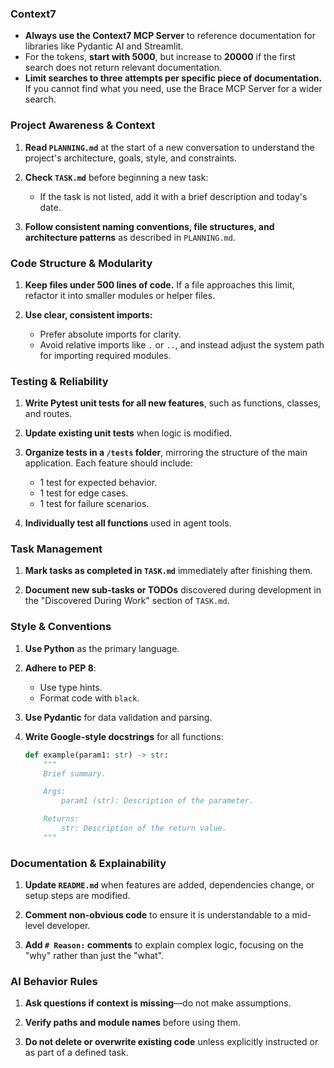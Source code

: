### Context7

- **Always use the Context7 MCP Server** to reference documentation for libraries like Pydantic AI and Streamlit.
- For the tokens, **start with 5000**, but increase to **20000** if the first search does not return relevant documentation.
- **Limit searches to three attempts per specific piece of documentation.** If you cannot find what you need, use the Brace MCP Server for a wider search.

### Project Awareness & Context

1. **Read `PLANNING.md`** at the start of a new conversation to understand the project's architecture, goals, style, and constraints.

2. **Check `TASK.md`** before beginning a new task:
   - If the task is not listed, add it with a brief description and today's date.

3. **Follow consistent naming conventions, file structures, and architecture patterns** as described in `PLANNING.md`.

### Code Structure & Modularity

1. **Keep files under 500 lines of code.** If a file approaches this limit, refactor it into smaller modules or helper files.

2. **Use clear, consistent imports:**
   - Prefer absolute imports for clarity.
   - Avoid relative imports like `.` or `..`, and instead adjust the system path for importing required modules.

### Testing & Reliability

1. **Write Pytest unit tests for all new features**, such as functions, classes, and routes.

2. **Update existing unit tests** when logic is modified.

3. **Organize tests in a `/tests` folder**, mirroring the structure of the main application. Each feature should include:
   - 1 test for expected behavior.
   - 1 test for edge cases.
   - 1 test for failure scenarios.

4. **Individually test all functions** used in agent tools.

### Task Management

1. **Mark tasks as completed in `TASK.md`** immediately after finishing them.

2. **Document new sub-tasks or TODOs** discovered during development in the "Discovered During Work" section of `TASK.md`.

### Style & Conventions

1. **Use Python** as the primary language.

2. **Adhere to PEP 8**:
   - Use type hints.
   - Format code with `black`.

3. **Use Pydantic** for data validation and parsing.

4. **Write Google-style docstrings** for all functions:

    ```python
    def example(param1: str) -> str:
        """
        Brief summary.

        Args:
            param1 (str): Description of the parameter.

        Returns:
            str: Description of the return value.
        """
    ```

### Documentation & Explainability

1. **Update `README.md`** when features are added, dependencies change, or setup steps are modified.

2. **Comment non-obvious code** to ensure it is understandable to a mid-level developer.

3. **Add `# Reason:` comments** to explain complex logic, focusing on the "why" rather than just the "what".

### AI Behavior Rules

1. **Ask questions if context is missing**—do not make assumptions.

2. **Verify paths and module names** before using them.

3. **Do not delete or overwrite existing code** unless explicitly instructed or as part of a defined task.
